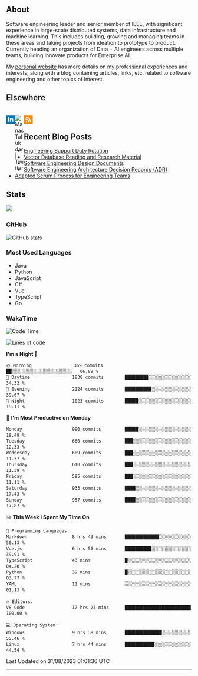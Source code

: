 ## About

Software engineering leader and senior member of IEEE, with significant experience in large-scale distributed systems, data infrastructure and machine learning. This includes building, growing and managing teams in these areas and taking projects from ideation to prototype to product. Currently heading an organization of Data + AI engineers across multiple teams, building innovate products for Enterprise AI.

My [personal website](https://manastalukdar.github.io/) has more details on my professional experiences and interests, along with a blog containing articles, links, etc. related to software engineering and other topics of interest.

## Elsewhere

</br>

<a href="https://www.linkedin.com/in/manastalukdar" target="_blank">
  <img align="left" alt="Manas Talukdar | Linkedin" width="24px" src="https://raw.githubusercontent.com/edent/SuperTinyIcons/master/images/svg/linkedin.svg" />
</a>
<a href="https://www.twitter.com/manastalukdar" target="_blank">
  <img align="left" alt="Manas Talukdar | Twitter" width="24px" src="https://github.com/TheDudeThatCode/TheDudeThatCode/blob/master/Assets/Twitter.svg" />
</a>
<a href="https://manastalukdar.github.io/" target="_blank">
  <img align="left" alt="Manas Talukdar | Website" width="24px" src="https://github.com/edent/SuperTinyIcons/blob/master/images/svg/rss.svg" />
</a>

</br>

## Recent Blog Posts

<!-- BLOG:START -->
- [Engineering Support Duty Rotation](https://manastalukdar.github.io/blog/2023/08/29/engineering-support-duty-rotation/)
- [Vector Database Reading and Research Material](https://manastalukdar.github.io/blog/2023/08/24/vector-database-reading-material/)
- [Software Engineering Design Documents](https://manastalukdar.github.io/blog/2023/03/18/software-engineering-design-documents/)
- [Software Engineering Architecture Decision Records &lpar;ADR&rpar;](https://manastalukdar.github.io/blog/2023/03/18/software-engineering-architecture-decision-records/)
- [Adapted Scrum Process for Engineering Teams](https://manastalukdar.github.io/blog/2022/08/18/adapted-scrum-process-engineering-teams/)
<!-- BLOG:END -->

## Stats

![](https://komarev.com/ghpvc/?username=manastalukdar)

### GitHub

![GitHub stats](https://github-readme-stats.vercel.app/api?username=manastalukdar&show_icons=true&hide_border=true&hide_rank=true&hide_title=true&icon_color=79ff97&text_color=cecac3&bg_color=4d4b4b)

### Most Used Languages

- Java
- Python
- JavaScript
- C#
- Vue
- TypeScript
- Go

<!--
![Top Langs](https://github-readme-stats.vercel.app/api/top-langs/?username=manastalukdar&layout=compact&hide_border=true&hide_title=true&icon_color=79ff97&text_color=cecac3&bg_color=4d4b4b)
-->

### WakaTime

<!--START_SECTION:waka-->
![Code Time](http://img.shields.io/badge/Code%20Time-3%2C860%20hrs%2030%20mins-blue)

![Lines of code](https://img.shields.io/badge/From%20Hello%20World%20I%27ve%20Written-1.6%20million%20lines%20of%20code-blue)

**I'm a Night 🦉** 

```text
🌞 Morning                369 commits         ██░░░░░░░░░░░░░░░░░░░░░░░   06.89 % 
🌆 Daytime                1838 commits        █████████░░░░░░░░░░░░░░░░   34.33 % 
🌃 Evening                2124 commits        ██████████░░░░░░░░░░░░░░░   39.67 % 
🌙 Night                  1023 commits        █████░░░░░░░░░░░░░░░░░░░░   19.11 % 
```
📅 **I'm Most Productive on Monday** 

```text
Monday                   990 commits         █████░░░░░░░░░░░░░░░░░░░░   18.49 % 
Tuesday                  660 commits         ███░░░░░░░░░░░░░░░░░░░░░░   12.33 % 
Wednesday                609 commits         ███░░░░░░░░░░░░░░░░░░░░░░   11.37 % 
Thursday                 610 commits         ███░░░░░░░░░░░░░░░░░░░░░░   11.39 % 
Friday                   595 commits         ███░░░░░░░░░░░░░░░░░░░░░░   11.11 % 
Saturday                 933 commits         ████░░░░░░░░░░░░░░░░░░░░░   17.43 % 
Sunday                   957 commits         ████░░░░░░░░░░░░░░░░░░░░░   17.87 % 
```


📊 **This Week I Spent My Time On** 

```text
💬 Programming Languages: 
Markdown                 8 hrs 43 mins       █████████████░░░░░░░░░░░░   50.13 % 
Vue.js                   6 hrs 56 mins       ██████████░░░░░░░░░░░░░░░   39.91 % 
TypeScript               43 mins             █░░░░░░░░░░░░░░░░░░░░░░░░   04.20 % 
Python                   39 mins             █░░░░░░░░░░░░░░░░░░░░░░░░   03.77 % 
YAML                     11 mins             ░░░░░░░░░░░░░░░░░░░░░░░░░   01.13 % 

🔥 Editors: 
VS Code                  17 hrs 23 mins      █████████████████████████   100.00 % 

💻 Operating System: 
Windows                  9 hrs 38 mins       ██████████████░░░░░░░░░░░   55.46 % 
Linux                    7 hrs 44 mins       ███████████░░░░░░░░░░░░░░   44.54 % 
```


 Last Updated on 31/08/2023 01:01:36 UTC
<!--END_SECTION:waka-->

---

<!--

**manastalukdar/manastalukdar** is a ✨ _special_ ✨ repository because its `README.md` (this file) appears on your GitHub profile.

Here are some ideas to get you started:

- 🔭 I’m currently working on ...
- 🌱 I’m currently learning ...
- 👯 I’m looking to collaborate on ...
- 🤔 I’m looking for help with ...
- 💬 Ask me about ...
- 📫 How to reach me: ...
- 😄 Pronouns: ...
- ⚡ Fun fact: ...
-->
